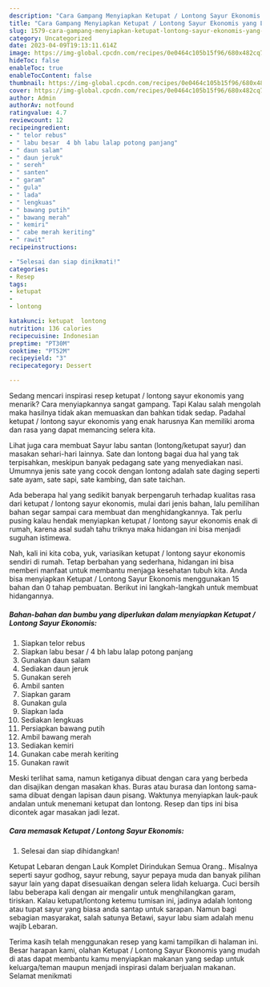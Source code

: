 ```yaml
---
description: "Cara Gampang Menyiapkan Ketupat / Lontong Sayur Ekonomis yang Lezat Sekali, Buat Buka Puasa}"
title: "Cara Gampang Menyiapkan Ketupat / Lontong Sayur Ekonomis yang Lezat Sekali, Buat Buka Puasa}"
slug: 1579-cara-gampang-menyiapkan-ketupat-lontong-sayur-ekonomis-yang-lezat-sekali-buat-buka-puasa
category: Uncategorized
date: 2023-04-09T19:13:11.614Z
image: https://img-global.cpcdn.com/recipes/0e0464c105b15f96/680x482cq70/ketupat-lontong-sayur-ekonomis-foto-resep-utama.jpg
hideToc: false
enableToc: true
enableTocContent: false
thumbnail: https://img-global.cpcdn.com/recipes/0e0464c105b15f96/680x482cq70/ketupat-lontong-sayur-ekonomis-foto-resep-utama.jpg
cover: https://img-global.cpcdn.com/recipes/0e0464c105b15f96/680x482cq70/ketupat-lontong-sayur-ekonomis-foto-resep-utama.jpg
author: Admin
authorAv: notfound
ratingvalue: 4.7
reviewcount: 12
recipeingredient:
- " telor rebus"
- " labu besar  4 bh labu lalap potong panjang"
- " daun salam"
- " daun jeruk"
- " sereh"
- " santen"
- " garam"
- " gula"
- " lada"
- " lengkuas"
- " bawang putih"
- " bawang merah"
- " kemiri"
- " cabe merah keriting"
- " rawit"
recipeinstructions:

- "Selesai dan siap dinikmati!"
categories:
- Resep
tags:
- ketupat
- 
- lontong

katakunci: ketupat  lontong 
nutrition: 136 calories
recipecuisine: Indonesian
preptime: "PT30M"
cooktime: "PT52M"
recipeyield: "3"
recipecategory: Dessert

---
```



Sedang mencari inspirasi resep ketupat / lontong sayur ekonomis yang menarik? Cara menyiapkannya sangat gampang. Tapi Kalau salah mengolah maka hasilnya tidak akan memuaskan dan bahkan tidak sedap. Padahal ketupat / lontong sayur ekonomis yang enak harusnya Kan memiliki aroma dan rasa yang dapat memancing selera kita.


Lihat juga cara membuat Sayur labu santan (lontong/ketupat sayur) dan masakan sehari-hari lainnya. Sate dan lontong bagai dua hal yang tak terpisahkan, meskipun banyak pedagang sate yang menyediakan nasi. Umumnya jenis sate yang cocok dengan lontong adalah sate daging seperti sate ayam, sate sapi, sate kambing, dan sate taichan.

Ada beberapa hal yang sedikit banyak berpengaruh terhadap kualitas rasa dari ketupat / lontong sayur ekonomis, mulai dari jenis bahan, lalu pemilihan bahan segar sampai cara membuat dan menghidangkannya. Tak perlu pusing kalau hendak menyiapkan ketupat / lontong sayur ekonomis enak di rumah, karena asal sudah tahu triknya maka hidangan ini bisa menjadi suguhan istimewa.


Nah, kali ini kita coba, yuk, variasikan ketupat / lontong sayur ekonomis sendiri di rumah. Tetap berbahan yang sederhana, hidangan ini bisa memberi manfaat untuk membantu menjaga kesehatan tubuh kita. Anda bisa menyiapkan Ketupat / Lontong Sayur Ekonomis menggunakan 15 bahan dan 0 tahap pembuatan. Berikut ini langkah-langkah untuk membuat hidangannya.

<!--inarticleads1-->

##### Bahan-bahan dan bumbu yang diperlukan dalam menyiapkan Ketupat / Lontong Sayur Ekonomis:

1. Siapkan  telor rebus
1. Siapkan  labu besar / 4 bh labu lalap potong panjang
1. Gunakan  daun salam
1. Sediakan  daun jeruk
1. Gunakan  sereh
1. Ambil  santen
1. Siapkan  garam
1. Gunakan  gula
1. Siapkan  lada
1. Sediakan  lengkuas
1. Persiapkan  bawang putih
1. Ambil  bawang merah
1. Sediakan  kemiri
1. Gunakan  cabe merah keriting
1. Gunakan  rawit


Meski terlihat sama, namun ketiganya dibuat dengan cara yang berbeda dan disajikan dengan masakan khas. Buras atau burasa dan lontong sama-sama dibuat dengan lapisan daun pisang. Waktunya menyiapkan lauk-pauk andalan untuk menemani ketupat dan lontong. Resep dan tips ini bisa dicontek agar masakan jadi lezat. 

<!--inarticleads2-->

##### Cara memasak Ketupat / Lontong Sayur Ekonomis:


1. Selesai dan siap dihidangkan!

Ketupat Lebaran dengan Lauk Komplet Dirindukan Semua Orang.. Misalnya seperti sayur godhog, sayur rebung, sayur pepaya muda dan banyak pilihan sayur lain yang dapat disesuaikan dengan selera lidah keluarga. Cuci bersih labu beberapa kali dengan air mengalir untuk menghilangkan garam, tiriskan. Kalau ketupat/lontong ketemu tumisan ini, jadinya adalah lontong atau tupat sayur yang biasa anda santap untuk sarapan. Namun bagi sebagian masyarakat, salah satunya Betawi, sayur labu siam adalah menu wajib Lebaran. 

Terima kasih telah menggunakan resep yang kami tampilkan di halaman ini. Besar harapan kami, olahan Ketupat / Lontong Sayur Ekonomis yang mudah di atas dapat membantu kamu menyiapkan makanan yang sedap untuk keluarga/teman maupun menjadi inspirasi dalam berjualan makanan. Selamat menikmati
